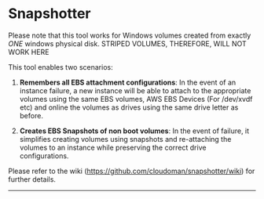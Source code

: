 Snapshotter
===========

Please note that this tool works for Windows volumes created from exactly *ONE* windows physical disk. STRIPED VOLUMES, THEREFORE, WILL NOT WORK HERE

This tool enables two scenarios:

1. **Remembers all EBS attachment configurations**: In the event of an instance failure, a new instance will be able to attach to the appropriate volumes using the same EBS volumes, AWS EBS Devices (For /dev/xvdf etc) and online the volumes as drives using the same drive letter as before.

2. **Creates EBS Snapshots of non boot volumes**: In the event of failure, it simplifies creating volumes using snapshots and re-attaching the volumes to an instance while preserving the correct drive configurations.

Please refer to the wiki (https://github.com/cloudoman/snapshotter/wiki) for further details.
***
